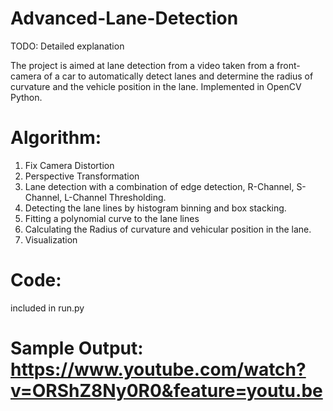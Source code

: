 # Advanced-Lane-Detection

TODO: Detailed explanation

The project is aimed at lane detection from a video taken from a front-camera of a car to automatically detect lanes and determine the radius of curvature and the vehicle position in the lane. Implemented in OpenCV Python.

# Algorithm:
1) Fix Camera Distortion
2) Perspective Transformation
3) Lane detection with a combination of edge detection, R-Channel, S-Channel, L-Channel Thresholding.
4) Detecting the lane lines by histogram binning and box stacking.
5) Fitting a polynomial curve to the lane lines
6) Calculating the Radius of curvature and vehicular position in the lane.
7) Visualization

# Code: 
included in run.py

# Sample Output: https://www.youtube.com/watch?v=ORShZ8Ny0R0&feature=youtu.be

